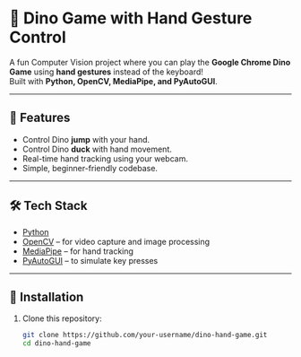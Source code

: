 # 🦖 Dino Game with Hand Gesture Control

A fun Computer Vision project where you can play the **Google Chrome Dino Game** using **hand gestures** instead of the keyboard!  
Built with **Python, OpenCV, MediaPipe, and PyAutoGUI**.

---

## 🚀 Features
- Control Dino **jump** with your hand.
- Control Dino **duck** with hand movement.
- Real-time hand tracking using your webcam.
- Simple, beginner-friendly codebase.

---

## 🛠 Tech Stack
- [Python](https://www.python.org/)
- [OpenCV](https://opencv.org/) – for video capture and image processing
- [MediaPipe](https://developers.google.com/mediapipe) – for hand tracking
- [PyAutoGUI](https://pyautogui.readthedocs.io/) – to simulate key presses

---

## 📂 Installation

1. Clone this repository:
   ```bash
   git clone https://github.com/your-username/dino-hand-game.git
   cd dino-hand-game
